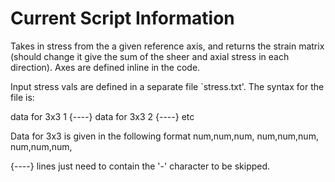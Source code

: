 # Current Script Information

Takes in stress from the a given reference axis, and returns the strain matrix (should change it give the sum of the sheer and axial stress in each direction). Axes are defined inline in the code. 

Input stress vals are defined in a separate file `stress.txt'. The syntax for the file is: 

data for 3x3 1
{----}
data for 3x3 2
{----}
etc

Data for 3x3 is given in the following format
num,num,num,
num,num,num,
num,num,num,


{----} lines just need to contain the '-' character to be skipped. 